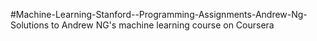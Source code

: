 #Machine-Learning-Stanford--Programming-Assignments-Andrew-Ng-
Solutions to Andrew NG's machine learning course on Coursera

